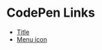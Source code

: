 # CodePen Links

* [Title](https://codepen.io/elloo/full/KypYYW/)
* [Menu icon](https://codepen.io/elloo/full/wPaLwy/)